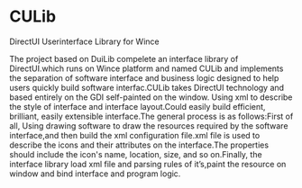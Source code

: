 CULib
=====

DirectUI Userinterface Library for Wince

The project based on DuiLib compelete an interface library of DirectUI.which runs on Wince platform and named CULib and implements the separation of software interface and business logic designed to help users quickly build software interfac.CULib takes DirectUI technology and based entirely on the GDI self-painted on the window. Using xml to describe the style of interface and interface layout.Could easily build efficient, brilliant, easily extensible interface.The general process is as follows:First of all, Using drawing software to draw the resources required by the software interface,and then build the xml configuration file.xml file is used to describe the icons and their attributes on the interface.The properties should include the icon's name, location, size, and so on.Finally, the interface library load xml file and parsing rules of it’s,paint the resource on window and bind interface and program logic.
